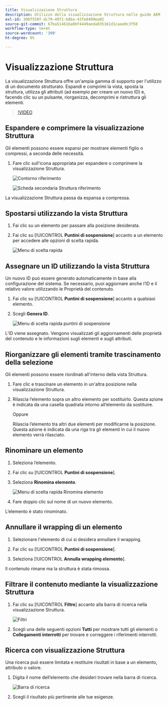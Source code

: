 ```yaml
---
title: Visualizzazione Struttura
description: Utilizzo della visualizzazione Struttura nelle guide AEM
exl-id: 300f550f-dc79-4971-b8ba-43fe8499ea02
source-git-commit: 67ba514616a0bf4449aeda035161d1caae0c3f50
workflow-type: tm+mt
source-wordcount: '399'
ht-degree: 0%

---
```


# Visualizzazione Struttura

La visualizzazione Struttura offre un&#39;ampia gamma di supporto per l&#39;utilizzo di un documento strutturato. Espandi e comprimi la vista, sposta la struttura, utilizza gli attributi (ad esempio per creare un nuovo ID) e, facendo clic su un pulsante, riorganizza, decomprimi e ristruttura gli elementi.

>[!VIDEO](https://video.tv.adobe.com/v/342767?quality=12&learn=on)

## Espandere e comprimere la visualizzazione Struttura

Gli elementi possono essere espansi per mostrare elementi figlio o compressi, a seconda delle necessità.

1. Fare clic sull&#39;icona appropriata per espandere o comprimere la visualizzazione Struttura.

   ![Contorno riferimento](images/lesson-6/outline-collapsed-before.png)

   ![Scheda secondaria Struttura riferimento](images/lesson-6/outline-expanded-after.png)

La visualizzazione Struttura passa da espansa a compressa.

## Spostarsi utilizzando la vista Struttura

1. Fai clic su un elemento per passare alla posizione desiderata.

1. Fai clic su [!UICONTROL **Puntini di sospensione**] accanto a un elemento per accedere alle opzioni di scelta rapida.

   ![Menu di scelta rapida](images/lesson-6/shortcut-options.png)

## Assegnare un ID utilizzando la vista Struttura

Un nuovo ID può essere generato automaticamente in base alla configurazione del sistema. Se necessario, puoi aggiornare anche l’ID e il relativo valore utilizzando le Proprietà del contenuto.

1. Fai clic su [!UICONTROL **Puntini di sospensione**] accanto a qualsiasi elemento.

1. Scegli **Genera ID**.

   ![Menu di scelta rapida puntini di sospensione](images/lesson-6/ellipsis-popup.png)

L’ID viene assegnato. Vengono visualizzati gli aggiornamenti delle proprietà del contenuto e le informazioni sugli elementi e sugli attributi.

## Riorganizzare gli elementi tramite trascinamento della selezione

Gli elementi possono essere riordinati all&#39;interno della vista Struttura.

1. Fare clic e trascinare un elemento in un&#39;altra posizione nella visualizzazione Struttura.

1. Rilascia l’elemento sopra un altro elemento per sostituirlo. Questa azione è indicata da una casella quadrata intorno all’elemento da sostituire.

   Oppure

   Rilascia l’elemento tra altri due elementi per modificarne la posizione. Questa azione è indicata da una riga tra gli elementi in cui il nuovo elemento verrà rilasciato.

## Rinominare un elemento

1. Seleziona l’elemento.

1. Fai clic su [!UICONTROL **Puntini di sospensione**].

1. Seleziona **Rinomina elemento**.

   ![Menu di scelta rapida Rinomina elemento](images/lesson-6/rename-before.png)

1. Fare doppio clic sul nome di un nuovo elemento.

L’elemento è stato rinominato.

## Annullare il wrapping di un elemento

1. Selezionare l&#39;elemento di cui si desidera annullare il wrapping.

1. Fai clic su [!UICONTROL **Puntini di sospensione**].

1. Seleziona [!UICONTROL **Annulla wrapping elemento**].

Il contenuto rimane ma la struttura è stata rimossa.

## Filtrare il contenuto mediante la visualizzazione Struttura

1. Fai clic su [!UICONTROL **Filtro**] accanto alla barra di ricerca nella visualizzazione Struttura.

   ![Filtri](images/lesson-6/filter-icon.png)

1. Scegli una delle seguenti opzioni **Tutti** per mostrare tutti gli elementi o **Collegamenti interrotti** per trovare e correggere i riferimenti interrotti.

## Ricerca con visualizzazione Struttura

Una ricerca può essere limitata e restituire risultati in base a un elemento, attributo o valore.

1. Digita il nome dell’elemento che desideri trovare nella barra di ricerca.

   ![Barra di ricerca](images/lesson-6/search-bar.png)

1. Scegli il risultato più pertinente alle tue esigenze.
